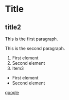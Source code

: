 # Title
## title2

This is the first paragraph.

This is the second paragraph.

1. First element
2. Second element
3. Item3

- First element
- Second element

[google](https://google.com)
